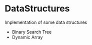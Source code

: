 # DataStructures
Implementation of some data structures
<ul> 
<li> Binary Search Tree </li>
<li> Dynamic Array </li>
</ul>
